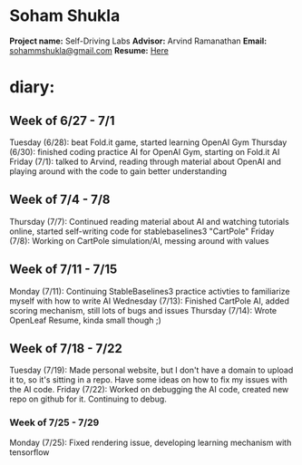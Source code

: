 #  Soham Shukla

**Project name:** Self-Driving Labs
**Advisor:** Arvind Ramanathan 
**Email:** sohammshukla@gmail.com
**Resume:** [Here](https://github.com/AD-SDL/rpl-summer-2022/blob/main/soham/MagicalCV.pdf)

# diary:
## **Week of 6/27 - 7/1**

 Tuesday (6/28): beat Fold.it game, started learning OpenAI Gym
 Thursday (6/30): finished coding practice AI for OpenAI Gym, starting on Fold.it AI
 Friday (7/1): talked to Arvind, reading through material about OpenAI and playing around with the code to gain better understanding

## **Week of 7/4 - 7/8**

 Thursday (7/7): Continued reading material about AI and watching tutorials online, started self-writing code for stablebaselines3 "CartPole"
 Friday (7/8): Working on CartPole simulation/AI, messing around with values

## **Week of 7/11 - 7/15** 

 Monday (7/11): Continuing StableBaselines3 practice activties to familiarize myself with how to write AI
 Wednesday (7/13): Finished CartPole AI, added scoring mechanism, still lots of bugs and issues
 Thursday (7/14): Wrote OpenLeaf Resume, kinda small though ;)

## **Week of 7/18 - 7/22**

 Tuesday (7/19): Made personal website, but I don't have a domain to upload it to, so it's sitting in a repo. Have some ideas on how to fix my issues with the AI code.
 Friday (7/22): Worked on debugging the AI code, created new repo on github for it. Continuing to debug. 

 ### **Week of 7/25 - 7/29**
 Monday (7/25): Fixed rendering issue, developing learning mechanism with tensorflow